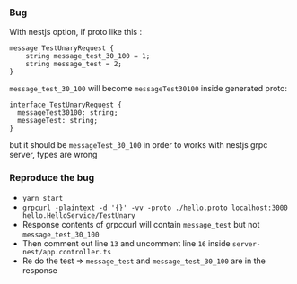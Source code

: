 ### Bug

With nestjs option, if proto like this :

```
message TestUnaryRequest {
    string message_test_30_100 = 1;
    string message_test = 2;
}
```

`message_test_30_100` will become `messageTest30100` inside generated proto:

```
interface TestUnaryRequest {
  messageTest30100: string;
  messageTest: string;
}
```

but it should be `messageTest_30_100` in order to works with nestjs grpc server, types are wrong

### Reproduce the bug

- `yarn start`
- `grpcurl -plaintext -d '{}' -vv -proto ./hello.proto localhost:3000 hello.HelloService/TestUnary`
- Response contents of grpccurl will contain `message_test` but not `message_test_30_100`
- Then comment out line `13` and uncomment line `16` inside `server-nest/app.controller.ts`
- Re do the test => `message_test` and `message_test_30_100` are in the response

